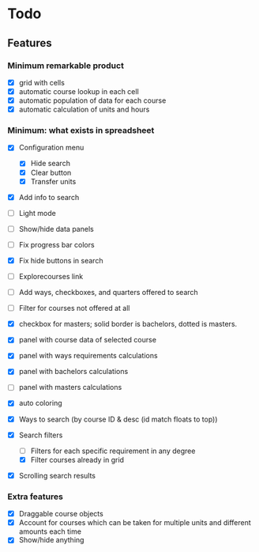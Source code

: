 # Todo

## Features

### Minimum remarkable product

- [x] grid with cells
- [x] automatic course lookup in each cell
- [x] automatic population of data for each course
- [x] automatic calculation of units and hours

### Minimum: what exists in spreadsheet

- [x] Configuration menu
  - [x] Hide search
  - [x] Clear button
  - [x] Transfer units
- [x] Add info to search
- [ ] Light mode
- [ ] Show/hide data panels
- [ ] Fix progress bar colors
- [x] Fix hide buttons in search
- [ ] Explorecourses link
- [ ] Add ways, checkboxes, and quarters offered to search
- [ ] Filter for courses not offered at all

- [x] checkbox for masters; solid border is bachelors, dotted is masters.
- [x] panel with course data of selected course
- [x] panel with ways requirements calculations
- [x] panel with bachelors calculations
- [ ] panel with masters calculations
- [x] auto coloring
- [x] Ways to search (by course ID & desc (id match floats to top))
- [x] Search filters
  - [ ] Filters for each specific requirement in any degree
  - [x] Filter courses already in grid
- [x] Scrolling search results

### Extra features

- [x] Draggable course objects
- [x] Account for courses which can be taken for multiple units and different amounts each time
- [x] Show/hide anything
